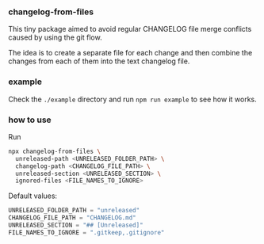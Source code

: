 ### changelog-from-files

This tiny package aimed to avoid regular CHANGELOG file merge conflicts caused by using the git flow.

The idea is to create a separate file for each change and then combine the changes from each of them into the text changelog file.

### example

Check the `./example` directory and run `npm run example` to see how it works.

### how to use

Run
```bash
npx changelog-from-files \
  unreleased-path <UNRELEASED_FOLDER_PATH> \
  changelog-path <CHANGELOG_FILE_PATH> \
  unreleased-section <UNRELEASED_SECTION> \
  ignored-files <FILE_NAMES_TO_IGNORE>
```

Default values:

```typescript
UNRELEASED_FOLDER_PATH = "unreleased"
CHANGELOG_FILE_PATH = "CHANGELOG.md"
UNRELEASED_SECTION = "## [Unreleased]"
FILE_NAMES_TO_IGNORE = ".gitkeep,.gitignore"
```
